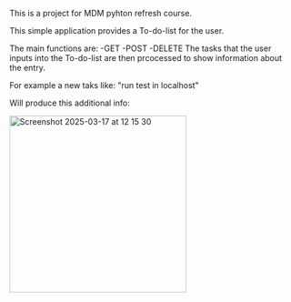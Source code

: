 This is a project for MDM pyhton refresh course.

This simple application provides a To-do-list for the user.

The main functions are:
-GET 
-POST
-DELETE
The tasks that the user inputs into the To-do-list are then prcocessed to show information about the entry.

For example a new taks like:
"run test in localhost"

Will produce this additional info:

<img width="311" alt="Screenshot 2025-03-17 at 12 15 30" src="https://github.com/user-attachments/assets/d5eb1774-178c-4ebe-8927-129d44880765" />
